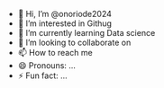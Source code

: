 - 👋 Hi, I’m @onoriode2024
- 👀 I’m interested in Githug
- 🌱 I’m currently learning Data science
- 💞️ I’m looking to collaborate on 
- 📫 How to reach me
- 😄 Pronouns: ...
- ⚡ Fun fact: ...

<!---
onoriode2024/onoriode2024 is a ✨ special ✨ repository because its `README.md` (this file) appears on your GitHub profile.
You can click the Preview link to take a look at your changes.
--->
